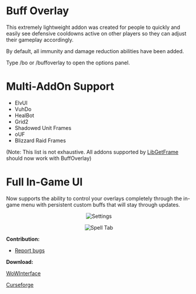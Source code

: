 # **Buff Overlay**

This extremely lightweight addon was created for people to quickly and easily see defensive cooldowns active on other players so they can adjust their gameplay accordingly.


By default, all immunity and damage reduction abilities have been added.


Type /bo or /buffoverlay to open the options panel.

# **Multi-AddOn Support**

- ElvUI
- VuhDo
- HealBot
- Grid2
- Shadowed Unit Frames
- oUF
- Blizzard Raid Frames

(Note: This list is not exhaustive. All addons supported by [LibGetFrame](https://github.com/mrbuds/LibGetFrame) should now work with BuffOverlay)

# **Full In-Game UI**

Now supports the ability to control your overlays completely through the in-game menu with persistent custom buffs that will stay through updates.


<p align="center">
    <img src="https://i.imgur.com/F7NJ45O.png" alt="Settings" />
</p>

<p align="center">
    <img src="https://i.imgur.com/TwBauJT.png" alt="Spell Tab" />
</p>


**Contribution:**

- [Report bugs](https://github.com/clicketz/buff-overlay/issues)

**Download:**

[WoWInterface](https://www.wowinterface.com/downloads/info24683-BuffOverlay.html)

[Curseforge](https://www.curseforge.com/wow/addons/buff-overlay)
